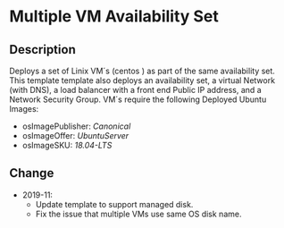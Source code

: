 # Multiple VM Availability Set

## Description
Deploys a set of Linix VM´s (centos ) as part of the same availability set. This template template also deploys an availability set, a virtual Network (with DNS), a load balancer with a front end Public IP address, and a Network Security Group.
VM´s require the following Deployed Ubuntu Images:
* osImagePublisher: _Canonical_ 
* osImageOffer: _UbuntuServer_
* osImageSKU: _18.04-LTS_


## Change

- 2019-11: 
  - Update template to support managed disk. 
  - Fix the issue that multiple VMs use same OS disk name. 

